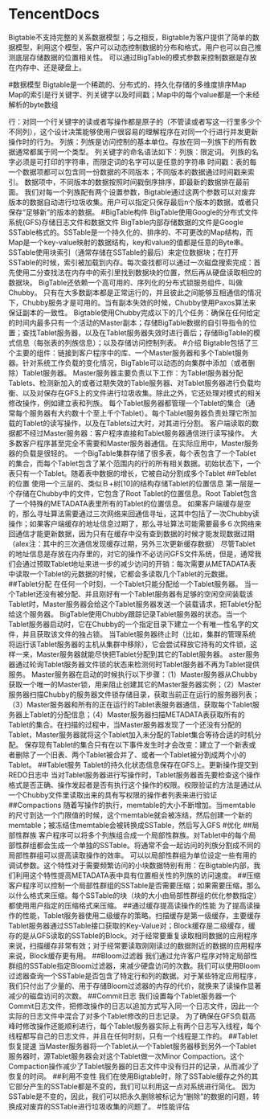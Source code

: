 # TencentDocs
Bigtable不支持完整的关系数据模型；与之相反，Bigtable为客户提供了简单的数据模型，利用这个模型，客户可以动态控制数据的分布和格式，用户也可以自己推测底层存储数据的位置相关性。
可以通过BigTable的模式参数来控制数据是存放在内存中、还是硬盘上。

#数据模型
Bigtable是一个稀疏的、分布式的、持久化存储的多维度排序Map
Map的索引是行关键字、列关键字以及时间戳；Map中的每个value都是一个未经解析的byte数组

行：对同一个行关键字的读或者写操作都是原子的（不管读或者写这一行里多少个不同列），这个设计决策能够使用户很容易的理解程序在对同一个行进行并发更新操作时的行为。
列族：列族是访问控制的基本单位。存放在同一列族下的所有数据通常都属于同一个类型。
列关键字的命名语法如下：列族：限定词。 列族的名字必须是可打印的字符串，而限定词的名字可以是任意的字符串
时间戳：表的每一个数据项都可以包含同一份数据的不同版本；不同版本的数据通过时间戳来索引。
数据项中，不同版本的数据按照时间戳倒序排序，即最新的数据排在最前面。
我们对每一个列族配有两个设置参数，Bigtable通过这两个参数可以对废弃版本的数据自动进行垃圾收集。用户可以指定只保存最后n个版本的数据，或者只保存“足够新”的版本的数据。
#BigTable构件
BigTable使用Google的分布式文件系统(GFS)存储日志文件和数据文件
BigTable内部存储数据的文件是Google SSTable格式的。SSTable是一个持久化的、排序的、不可更改的Map结构，而Map是一个key-value映射的数据结构，key和value的值都是任意的Byte串。
SSTable使用块索引（通常存储在SSTable的最后）来定位数据块；在打开SSTable的时候，索引被加载到内存。每次查找都可以通过一次磁盘搜索完成：首先使用二分查找法在内存中的索引里找到数据块的位置，然后再从硬盘读取相应的数据块。
BigTable还依赖一个高可用的、序列化的分布式锁服务组件，叫做Chubby。
只有在大多数副本都是正常运行的，并且彼此之间能够互相通信的情况下，Chubby服务才是可用的。当有副本失效的时候，Chubby使用Paxos算法来保证副本的一致性。
Bigtable使用Chubby完成以下的几个任务：确保在任何给定的时间内最多只有一个活动的Master副本；存储BigTable数据的自引导指令的位置；查找Tablet服务器，以及在Tablet服务器失效时进行善后；存储BigTable的模式信息（每张表的列族信息）；以及存储访问控制列表。
#介绍
Bigtable包括了三个主要的组件：链接到客户程序中的库、一个Master服务器和多个Tablet服务器。针对系统工作负载的变化情况，BigTable可以动态的向集群中添加（或者删除）Tablet服务器。
Master服务器主要负责以下工作：为Tablet服务器分配Tablets、检测新加入的或者过期失效的Table服务器、对Tablet服务器进行负载均衡、以及对保存在GFS上的文件进行垃圾收集。除此之外，它还处理对模式的相关修改操作，例如建立表和列族。
每个Tablet服务器都管理一个Tablet的集合（通常每个服务器有大约数十个至上千个Tablet）。每个Tablet服务器负责处理它所加载的Tablet的读写操作，以及在Tablets过大时，对其进行分割。
客户端读取的数据都不经过Master服务器：客户程序直接和Tablet服务器通信进行读写操作。
大多数客户程序甚至完全不需要和Master服务器通信。在实际应用中，Master服务器的负载是很轻的。
一个BigTable集群存储了很多表，每个表包含了一个Tablet的集合，而每个Tablet包含了某个范围内的行的所有相关数据。初始状态下，一个表只有一个Tablet。随着表中数据的增长，它被自动分割成多个Tablet
##Teblet的位置
使用一个三层的、类似Ｂ+树[10]的结构存储Tablet的位置信息
第一层是一个存储在Chubby中的文件，它包含了Root Tablet的位置信息。Root Tablet包含了一个特殊的METADATA表里所有的Tablet的位置信息。
如果客户端缓存是空的，那么寻址算法需要通过三次网络来回通信寻址，这其中包括了一次Chubby读操作；如果客户端缓存的地址信息过期了，那么寻址算法可能需要最多６次网络来回通信才能更新数据，因为只有在缓存中没有查到数据的时候才能发现数据过期（alex注：其中的三次通信发现缓存过期，另外三次更新缓存数据）
尽管Tablet的地址信息是存放在内存里的，对它的操作不必访问GFS文件系统，但是，通常我们会通过预取Tablet地址来进一步的减少访问的开销：每次需要从METADATA表中读取一个Tablet的元数据的时候，它都会多读取几个Tablet的元数据。
##Tablet分配
在任何一个时刻，一个Tablet只能分配给一个Tablet服务器。
当一个Tablet还没有被分配、并且刚好有一个Tablet服务器有足够的空闲空间装载该Tablet时，Master服务器会给这个Tablet服务器发送一个装载请求，把Tablet分配给这个服务器。
BigTable使用Chubby跟踪记录Tablet服务器的状态。当一个Tablet服务器启动时，它在Chubby的一个指定目录下建立一个有唯一性名字的文件，并且获取该文件的独占锁。
当Tablet服务器终止时（比如，集群的管理系统将运行该Tablet服务器的主机从集群中移除），它会尝试释放它持有的文件锁，这样一来，Master服务器就能尽快把Tablet分配到其它的Tablet服务器。
aster服务器通过轮询Tablet服务器文件锁的状态来检测何时Tablet服务器不再为Tablet提供服务。
Master服务器在启动的时候执行以下步骤：（1）Master服务器从Chubby获取一个唯一的Master锁，用来阻止创建其它的Master服务器实例；（2）Master服务器扫描Chubby的服务器文件锁存储目录，获取当前正在运行的服务器列表；（3）Master服务器和所有的正在运行的Tablet表服务器通信，获取每个Tablet服务器上Tablet的分配信息；（4）Master服务器扫描METADATA表获取所有的Tablet的集合。在扫描的过程中，当Master服务器发现了一个还没有分配的Tablet，Master服务器就将这个Tablet加入未分配的Tablet集合等待合适的时机分配。
保存现有Tablet的集合只有在以下事件发生时才会改变：建立了一个新表或者删除了一个旧表、两个Tablet被合并了、或者一个Tablet被分割成两个小的Tablet。
##Tablet服务
Tablet的持久化状态信息保存在GFS上。更新操作提交到REDO日志中
当对Tablet服务器进行写操作时，Tablet服务器首先要检查这个操作格式是否正确、操作发起者是否有执行这个操作的权限。权限验证的方法是通过从一个Chubby文件里读取出来的具有写权限的操作者列表来进行验证
##Compactions
随着写操作的执行，memtable的大小不断增加。当memtable的尺寸到达一个门限值的时候，这个memtable就会被冻结，然后创建一个新的memtable；被冻结住memtable会被转换成SSTable，然后写入GFS
#优化
##局部性群族
客户程序可以将多个列族组合成一个局部性群族。对Tablet中的每个局部性群组都会生成一个单独的SSTable。将通常不会一起访问的列族分割成不同的局部性群组可以提高读取操作的效率。
可以以局部性群组为单位设定一些有用的调试参数。这个特性对于需要频繁访问的小块数据特别有用：在Bigtable内部，我们利用这个特性提高METADATA表中具有位置相关性的列族的访问速度。
##压缩
客户程序可以控制一个局部性群组的SSTable是否需要压缩；如果需要压缩，那么以什么格式来压缩。每个SSTable的块（块的大小由局部性群组的优化参数指定）都使用用户指定的压缩格式来压缩。
##通过缓存提高读操作的性能
为了提高读操作的性能，Tablet服务器使用二级缓存的策略。扫描缓存是第一级缓存，主要缓存Tablet服务器通过SSTable接口获取的Key-Value对；Block缓存是二级缓存，缓存的是从GFS读取的SSTable的Block。对于经常要重复读取相同数据的应用程序来说，扫描缓存非常有效；对于经常要读取刚刚读过的数据附近的数据的应用程序来说，Block缓存更有用。
##Bloom过滤器
我们通过允许客户程序对特定局部性群组的SSTable指定Bloom过滤器，来减少硬盘访问的次数。我们可以使用Bloom过滤器查询一个SSTable是否包含了特定行和列的数据。对于某些特定应用程序，我们只付出了少量的、用于存储Bloom过滤器的内存的代价，就换来了读操作显著减少的磁盘访问的次数。
##Commit日志
我们设置每个Tablet服务器一个Commit日志文件，把修改操作的日志以追加方式写入同一个日志文件，因此一个实际的日志文件中混合了对多个Tablet修改的日志记录。
为了确保在GFS负载高峰时修改操作还能顺利进行，每个Tablet服务器实际上有两个日志写入线程，每个线程都写自己的日志文件，并且在任何时刻，只有一个线程是工作的。
##Tablet恢复提速
当Master服务器将一个Tablet从一个Tablet服务器移到另外一个Tablet服务器时，源Tablet服务器会对这个Tablet做一次Minor Compaction。这个Compaction操作减少了Tablet服务器的日志文件中没有归并的记录，从而减少了恢复的时间。
##利用不变性
我们在使用Bigtable时，除了SSTable缓存之外的其它部分产生的SSTable都是不变的，我们可以利用这一点对系统进行简化。
因为SSTable是不变的，因此，我们可以把永久删除被标记为“删除”的数据的问题，转换成对废弃的SSTable进行垃圾收集的问题了。
#性能评估
